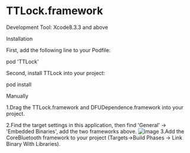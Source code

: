 # TTLock.framework

Development Tool: Xcode8.3.3 and above

Installation

First, add the following line to your Podfile:

pod 'TTLock'

Second, install TTLock into your project:

pod install

Manually

1.Drag the TTLock.framework and DFUDependence.framework into your project.

2.Find the target settings in this application, then find 'General' -> 'Embedded Binaries', add the two frameworks above.
![image](https://github.com/ttlock/iOS_TTLock_Demo/blob/master/TTLockDemo/images/DesEmbedded.png)
3.Add the CoreBluetooth framework to your project (Targets->Build Phases -> Link Binary With Libraries).


